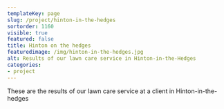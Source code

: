 ```yaml
---
templateKey: page
slug: /project/hinton-in-the-hedges
sortorder: 1160
visible: true
featured: false
title: Hinton on the hedges
featuredimage: /img/hinton-in-the-hedges.jpg
alt: Results of our lawn care service in Hinton-in-the-Hedges
categories:
- project
---
```

These are the results of our lawn care service at a client in Hinton-in-the-hedges


